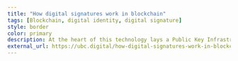 ```yaml
---
title: "How digital signatures work in blockchain"
tags: [Blockchain, digital identity, digital signature]
style: border
color: primary
description: At the heart of this technology lays a Public Key Infrastructure (PKI) that foresees the use of a pair of keys, of which one end – the public key – is intended to be public and the other end – the private key – is held only by the signer in person.
external_url: https://ubc.digital/how-digital-signatures-work-in-blockchain/
---
```

